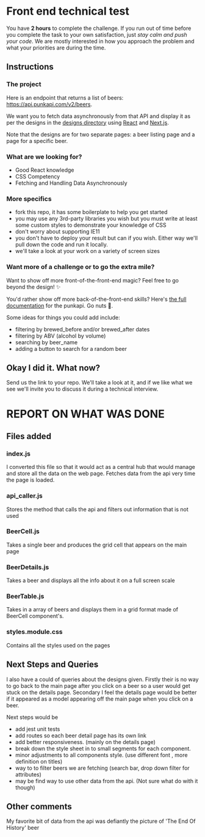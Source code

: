 # Front end technical test

You have **2 hours** to complete the challenge. If you run out of time before you complete the task to your own satisfaction, just *stay calm and push your code*. We are mostly interested in how you approach the problem and what your priorities are during the time.

## Instructions

### The project

Here is an endpoint that returns a list of beers: https://api.punkapi.com/v2/beers.

We want you to fetch data asynchronously from that API and display it as per the designs in the [designs directory](designs) using [React](https://reactjs.org/docs/getting-started.html) and [Next.js](https://nextjs.org/).

Note that the designs are for two separate pages: a beer listing page and a page for a specific beer.

### What are we looking for?
- Good React knowledge
- CSS Competency
- Fetching and Handling Data Asynchronously

### More specifics
- fork this repo, it has some boilerplate to help you get started
- you may use any 3rd-party libraries you wish but you must write at least some custom styles to demonstrate your knowledge of CSS
- don't worry about supporting IE11
- you don't have to deploy your result but can if you wish. Either way we'll pull down the code and run it locally.
- we'll take a look at your work on a variety of screen sizes

### Want more of a challenge or to go the extra mile?
Want to show off more front-of-the-front-end magic? Feel free to go beyond the design! ✨

You'd rather show off more back-of-the-front-end skills?
Here's [the full documentation](https://punkapi.com/documentation/v2) for the punkapi. Go nuts 🥜.

Some ideas for things you could add include: 
- filtering by brewed_before and/or brewed_after dates
- filtering by ABV (alcohol by volume)
- searching by beer_name
- adding a button to search for a random beer

## Okay I did it. What now?
Send us the link to your repo. We'll take a look at it, and if we like what we see we'll invite you to discuss it during a technical interview.


# REPORT ON WHAT WAS DONE

## Files added

### index.js
I converted this file so that it would act as a central hub that would manage and store all the data on the web page.
Fetches data from the api very time the page is loaded.

### api_caller.js
Stores the method that calls the api and filters out information that is not used 

### BeerCell.js
Takes a single beer and produces the grid cell that appears on the main page

### BeerDetails.js
Takes a beer and displays all the info about it on a full screen scale

### BeerTable.js
Takes in a array of beers and displays them in a grid format made of BeerCell component's.

### styles.module.css
Contains all the styles used on the pages 

## Next Steps and Queries
I also have a could of queries about the designs given. Firstly their is no way to go back to the main page after you click on a beer so a user would get stuck on the details page. Secondary I feel the details page would be better if it appeared as a model appearing off the main page when you click on a beer.

Next steps would be

- add jest unit tests
- add routes so each beer detail page has its own link
- add better responsiveness. (mainly on the details page)
- break down the style sheet in to small segments for each component.
- minor adjustments to all components style. (use different font , more definition on titles)
- way to to filter beers we are fetching (search bar, drop down filter for attributes)
- may be find way to use other data from the api. (Not sure what do with it though)

## Other comments
My favorite bit of data from the api was defiantly the picture of 'The End Of History' beer
